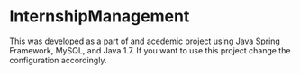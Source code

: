 # InternshipManagement
This was developed as a part of and acedemic project using Java Spring Framework, MySQL, and Java 1.7. If you want to use this project change the configuration accordingly. 
